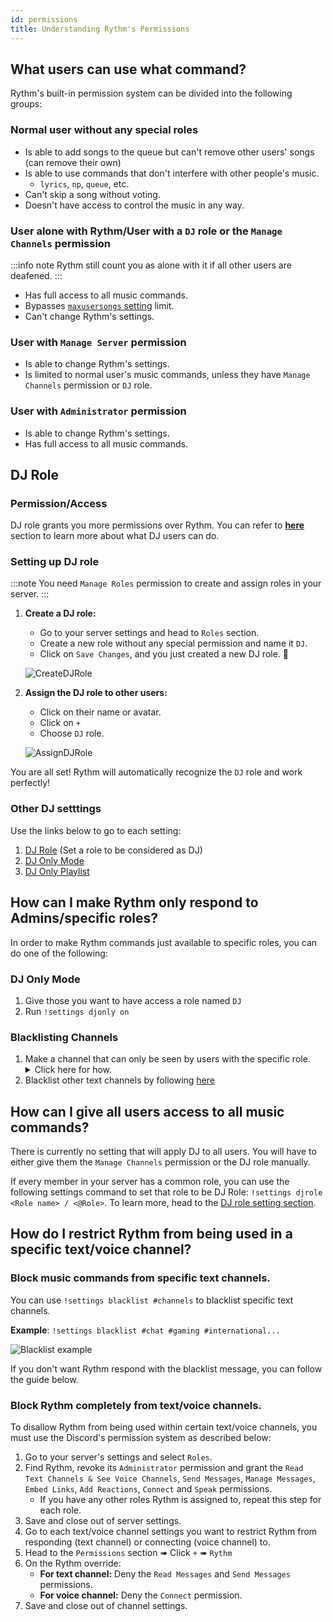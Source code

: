 ```yaml
---
id: permissions
title: Understanding Rythm's Permissions
---
```


## What users can use what command?

Rythm's built-in permission system can be divided into the following groups:

### Normal user without any special roles
 - Is able to add songs to the queue but can't remove other users' songs (can remove their own)
 - Is able to use commands that don't interfere with other people's music.
   - `lyrics`, `np`, `queue`, etc.
 - Can't skip a song without voting.
 - Doesn't have access to control the music in any way.

### User alone with Rythm/User with a `DJ` role or the `Manage Channels` permission
:::info note
Rythm still count you as alone with it if all other users are deafened.
:::
 - Has full access to all music commands.
 - Bypasses [`maxusersongs` setting](/settings#max-user-songs) limit.
 - Can't change Rythm's settings.

### User with `Manage Server` permission
 - Is able to change Rythm's settings.
 - Is limited to normal user's music commands, unless they have `Manage Channels` permission or `DJ` role.

### User with `Administrator` permission
 - Is able to change Rythm's settings.
 - Has full access to all music commands.

## DJ Role

### Permission/Access
DJ role grants you more permissions over Rythm. You can refer to **[here](#user-alone-with-rythmuser-with-a-dj-role-or-the-manage-channels-permission)** section to learn more about what DJ users can do.

### Setting up DJ role
:::note 
You need `Manage Roles` permission to create and assign roles in your server.
:::
1. **Create a DJ role:**
    - Go to your server settings and head to `Roles` section.
    - Create a new role without any special permission and name it `DJ`.
    - Click on `Save Changes`, and you just created a new DJ role. 🎉<br/>
    
    ![CreateDJRole](/img/docs/perms/setting-dj.png)
    
2. **Assign the DJ role to other users:**
    - Click on their name or avatar.
    - Click on `+`
    - Choose `DJ` role.<br/>
    
    ![AssignDJRole](/img/docs/perms/assign-dj.png)
    
You are all set! Rythm will automatically recognize the `DJ` role and work perfectly!

### Other DJ setttings
Use the links below to go to each setting:
1. [DJ Role](/settings#dj-role) (Set a role to be considered as DJ)
2. [DJ Only Mode](/settings#dj-only-mode)
3. [DJ Only Playlist](/settings#dj-only-playlists)

## How can I make Rythm only respond to Admins/specific roles?
In order to make Rythm commands just available to specific roles, you can do one of the following:

### DJ Only Mode
 1. Give those you want to have access a role named `DJ`
 2. Run `!settings djonly on`

### Blacklisting Channels
 1. Make a channel that can only be seen by users with the specific role.
    <details>
        <summary>Click here for how.</summary>
        <ol>
            <li><img src="/docs/img/docs/perms/role-1.png" alt="role 1"/></li>
            <li><img src="/docs/img/docs/perms/role-2.png" alt="role 2"/></li>
        </ol>
        <ul>
            <li>More information on how to do this can be found at <a href="https://support.discord.com/hc/en-us/articles/206029707">Discord's support page.</a></li>
        </ul>
    </details>
 2. Blacklist other text channels by following [here](https://rythmbot.co/docs/permissions#how-do-i-restrict-rythm-from-being-used-in-a-specific-textvoice-channel)

## How can I give all users access to all music commands?
There is currently no setting that will apply DJ to all users. You will have to either give them the `Manage Channels` permission or the DJ role manually.

If every member in your server has a common role, you can use the following settings command to set that role to be DJ Role: `!settings djrole <Role name> / <@Role>`. To learn more, head to the [DJ role setting section](/settings/#dj-role).

## How do I restrict Rythm from being used in a specific text/voice channel?
### Block music commands from specific text channels.
You can use `!settings blacklist #channels` to blacklist specific text channels.

**Example**: `!settings blacklist #chat #gaming #international...`

![Blacklist example](/img/docs/settings/blacklist-text-channel-example.png)

If you don't want Rythm respond with the blacklist message, you can follow the guide below.

### Block Rythm completely from text/voice channels.
To disallow Rythm from being used within certain text/voice channels, you must use the Discord's permission system as described below:
1. Go to your server's settings and select `Roles`.
2. Find Rythm, revoke its `Administrator` permission and grant the `Read Text Channels & See Voice Channels`, `Send Messages`, `Manage Messages`, `Embed Links`, `Add Reactions`, `Connect` and `Speak` permissions.
   - If you have any other roles Rythm is assigned to, repeat this step for each role.
3. Save and close out of server settings.
4. Go to each text/voice channel settings you want to restrict Rythm from responding (text channel) or connecting (voice channel) to.
5. Head to the `Permissions` section ➠ Click `+` ➠ `Rythm`
6. On the Rythm override:
   - **For text channel:** Deny the `Read Messages` and `Send Messages` permissions.
   - **For voice channel:** Deny the `Connect` permission.
7. Save and close out of channel settings.
